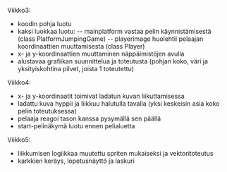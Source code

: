 Viikko3:
- koodin pohja luotu
- kaksi luokkaa luotu:
--  mainplatform vastaa pelin käynnistämisestä (class PlatformJumpingGame)
--  playerimage huolehtii pelaajan koordinaattien muuttamisesta (class Player)
- x- ja y-koordinaattien muuttaminen näppäimistöjen avulla
- alustavaa grafiikan suunnittelua ja toteutusta (pohjan koko, väri ja yksityiskohtina pilvet, joista 1 toteutettu)

Viikko4:
- x- ja y-koordinaatit toimivat ladatun kuvan liikuttamisessa
- ladattu kuva hyppii ja liikkuu halutulla tavalla (yksi keskeisin asia koko pelin toteutuksessa)
- pelaaja reagoi tason kanssa pysymällä sen päällä
- start-pelinäkymä luotu ennen pelialuetta

Viikko5:
- liikkumisen logiikkaa muutettu spriten mukaiseksi ja vektoritoteutus
- karkkien keräys, lopetusnäyttö ja laskuri
